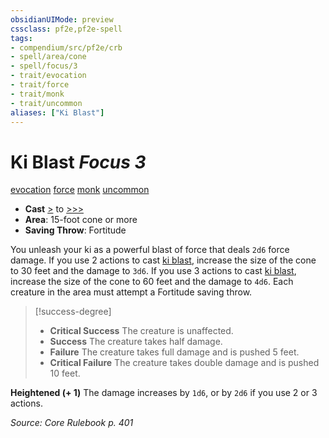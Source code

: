 ```yaml
---
obsidianUIMode: preview
cssclass: pf2e,pf2e-spell
tags:
- compendium/src/pf2e/crb
- spell/area/cone
- spell/focus/3
- trait/evocation
- trait/force
- trait/monk
- trait/uncommon
aliases: ["Ki Blast"]
---
```

# Ki Blast *Focus 3*   
[evocation](evocation.md "Evocation School Trait")  [force](force.md "Force Energy & Element Trait")  [monk](Reference/Rules/Traits/monk.md "Monk Class Trait")  [uncommon](uncommon.md "Uncommon Rarity Trait")  

- **Cast** [>](chapter-9-playing-the-game.md#Actions "Single Action") to [>>>](chapter-9-playing-the-game.md#Actions "Three-Action") 
- **Area**: 15-foot cone or more
- **Saving Throw**: Fortitude

You unleash your ki as a powerful blast of force that deals `2d6` force damage. If you use 2 actions to cast [ki blast](Reference/Compendium/Spells/ki-blast.md), increase the size of the cone to 30 feet and the damage to `3d6`. If you use 3 actions to cast [ki blast](Reference/Compendium/Spells/ki-blast.md), increase the size of the cone to 60 feet and the damage to `4d6`. Each creature in the area must attempt a Fortitude saving throw.

> [!success-degree] 
> - **Critical Success** The creature is unaffected.
> - **Success** The creature takes half damage.
> - **Failure** The creature takes full damage and is pushed 5 feet.
> - **Critical Failure** The creature takes double damage and is pushed 10 feet.

**Heightened (+ 1)** The damage increases by `1d6`, or by `2d6` if you use 2 or 3 actions.

*Source: Core Rulebook p. 401*